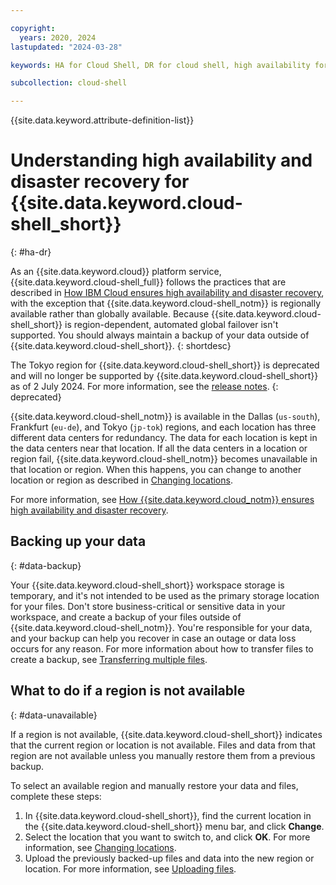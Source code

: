 ```yaml
---

copyright:
  years: 2020, 2024
lastupdated: "2024-03-28"

keywords: HA for Cloud Shell, DR for cloud shell, high availability for cloud shell, disaster recovery for cloud shell, failover for cloud shell

subcollection: cloud-shell

---
```


{{site.data.keyword.attribute-definition-list}}

# Understanding high availability and disaster recovery for {{site.data.keyword.cloud-shell_short}}
{: #ha-dr}

As an {{site.data.keyword.cloud}} platform service, {{site.data.keyword.cloud-shell_full}} follows the practices that are described in [How IBM Cloud ensures high availability and disaster recovery](/docs/overview?topic=overview-zero-downtime), with the exception that {{site.data.keyword.cloud-shell_notm}} is regionally available rather than globally available. Because {{site.data.keyword.cloud-shell_short}} is region-dependent, automated global failover isn't supported. You should always maintain a backup of your data outside of {{site.data.keyword.cloud-shell_short}}.
{: shortdesc}

The Tokyo region for {{site.data.keyword.cloud-shell_short}} is deprecated and will no longer be supported by {{site.data.keyword.cloud-shell_short}} as of 2 July 2024. For more information, see the [release notes](/docs/cloud-shell?topic=cloud-shell-release-notes#cloud-shell-mar2824).
{: deprecated}

{{site.data.keyword.cloud-shell_notm}} is available in the Dallas (`us-south`), Frankfurt (`eu-de`), and Tokyo (`jp-tok`) regions, and each location has three different data centers for redundancy. The data for each location is kept in the data centers near that location. If all the data centers in a location or region fail, {{site.data.keyword.cloud-shell_notm}} becomes unavailable in that location or region. When this happens, you can change to another location or region as described in [Changing locations](/docs/cloud-shell?topic=cloud-shell-shell-ui#change-location).

For more information, see [How {{site.data.keyword.cloud_notm}} ensures high availability and disaster recovery](/docs/overview?topic=overview-zero-downtime).

## Backing up your data
{: #data-backup}

Your {{site.data.keyword.cloud-shell_short}} workspace storage is temporary, and it's not intended to be used as the primary storage location for your files. Don't store business-critical or sensitive data in your workspace, and create a backup of your files outside of {{site.data.keyword.cloud-shell_notm}}. You're responsible for your data, and your backup can help you recover in case an outage or data loss occurs for any reason. For more information about how to transfer files to create a backup, see [Transferring multiple files](/docs/cloud-shell?topic=cloud-shell-files#transfer-many-files).

## What to do if a region is not available
{: #data-unavailable}

If a region is not available, {{site.data.keyword.cloud-shell_short}} indicates that the current region or location is not available. Files and data from that region are not available unless you manually restore them from a previous backup.

To select an available region and manually restore your data and files, complete these steps:

1. In {{site.data.keyword.cloud-shell_short}}, find the current location in the {{site.data.keyword.cloud-shell_short}} menu bar, and click **Change**.
2. Select the location that you want to switch to, and click **OK**. For more information, see [Changing locations](/docs/cloud-shell?topic=cloud-shell-shell-ui#change-location).
3. Upload the previously backed-up files and data into the new region or location. For more information, see [Uploading files](/docs/cloud-shell?topic=cloud-shell-files#upload-file).
